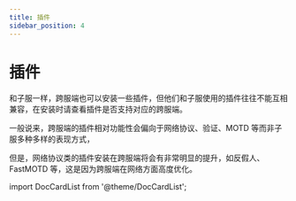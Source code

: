 ```yaml
---
title: 插件
sidebar_position: 4
---
```


# 插件

和子服一样，跨服端也可以安装一些插件，但他们和子服使用的插件往往不能互相兼容，在安装时请查看插件是否支持对应的跨服端。

一般说来，跨服端的插件相对功能性会偏向于网络协议、验证、MOTD 等而非子服多种多样的表现方式，

但是，网络协议类的插件安装在跨服端将会有非常明显的提升，如反假人、FastMOTD 等，这是因为跨服端在网络方面高度优化。

import DocCardList from '@theme/DocCardList';

<DocCardList />
